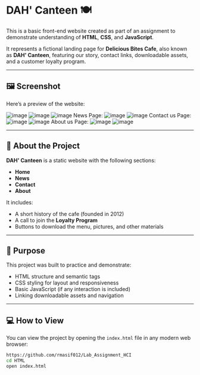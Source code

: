# DAH' Canteen 🍽️

This is a basic front-end website created as part of an assignment to demonstrate understanding of **HTML**, **CSS**, and **JavaScript**.

It represents a fictional landing page for **Delicious Bites Cafe**, also known as **DAH' Canteen**, featuring our story, contact links, downloadable assets, and a customer loyalty program.

---

## 🖼️ Screenshot

Here’s a preview of the website:

![image](https://github.com/user-attachments/assets/a3117e32-8999-4cf7-bc83-394e3b482c6b)
![image](https://github.com/user-attachments/assets/adddf95e-6f5f-42c4-9eb1-f33bd54caa37)
![image](https://github.com/user-attachments/assets/11e050e1-a366-47c6-851a-47d3dea4557c)
News Page:
![image](https://github.com/user-attachments/assets/628ac078-6750-4996-933a-256c579914e4)
![image](https://github.com/user-attachments/assets/1bd60855-c939-4fca-9439-750e31badbad)
Contact us Page:
![image](https://github.com/user-attachments/assets/f944f087-05d9-4dbf-9aba-d6150df6e2ac)
![image](https://github.com/user-attachments/assets/2493f489-b078-47c6-a0a0-88f384da9101)
About us Page:
![image](https://github.com/user-attachments/assets/58b3580d-e8f2-4321-a034-187b7fe33300)
![image](https://github.com/user-attachments/assets/7fbd8e49-1eb7-4177-95d9-a38db1b30abd)







---

## 🏪 About the Project

**DAH' Canteen** is a static website with the following sections:
- **Home**
- **News**
- **Contact**
- **About**

It includes:
- A short history of the cafe (founded in 2012)
- A call to join the **Loyalty Program**
- Buttons to download the menu, pictures, and other materials

---

## 🧠 Purpose

This project was built to practice and demonstrate:
- HTML structure and semantic tags
- CSS styling for layout and responsiveness
- Basic JavaScript (if any interaction is included)
- Linking downloadable assets and navigation

---

## 💻 How to View

You can view the project by opening the `index.html` file in any modern web browser:

```bash
https://github.com/rmasif012/Lab_Assignment_HCI
cd HTML
open index.html
